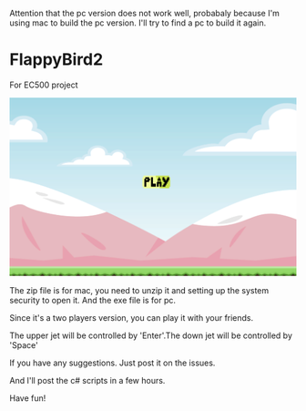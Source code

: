 Attention that the pc version does not work well, probabaly because I'm using mac to build the pc version. I'll try to find a pc to build it again.

# FlappyBird2
For EC500 project

![](https://github.com/YUJIA8/FlappyBird2/blob/master/startmenu.png)

The zip file is for mac, you need to unzip it and setting up the system security to open it. And the exe file is for pc.

Since it's a two players version, you can play it with your friends.

The upper jet will be controlled by 'Enter'.The down jet will be controlled by 'Space'

If you have any suggestions. Just post it on the issues.

And I'll post the c# scripts in a few hours.

Have fun!
